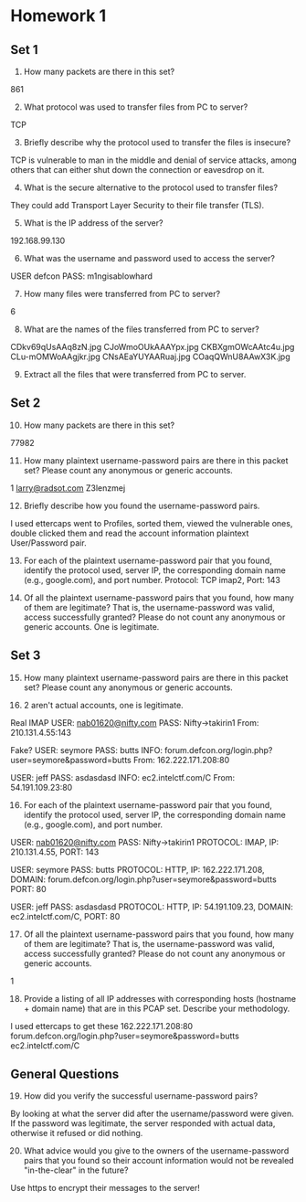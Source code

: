 # Homework 1

## Set 1

1. How many packets are there in this set?

861

2. What protocol was used to transfer files from PC to server?

TCP

3. Briefly describe why the protocol used to transfer the files is insecure?

TCP is vulnerable to man in the middle and denial of service attacks, among others that can either shut down the connection or eavesdrop on it.

4. What is the secure alternative to the protocol used to transfer files?

They could add Transport Layer Security to their file transfer (TLS).

5. What is the IP address of the server?

192.168.99.130

6. What was the username and password used to access the server?

USER defcon
PASS: m1ngisablowhard

7. How many files were transferred from PC to server?

6

8. What are the names of the files transferred from PC to server?

CDkv69qUsAAq8zN.jpg
CJoWmoOUkAAAYpx.jpg
CKBXgmOWcAAtc4u.jpg
CLu-mOMWoAAgjkr.jpg
CNsAEaYUYAARuaj.jpg
COaqQWnU8AAwX3K.jpg

9. Extract all the files that were transferred from PC to server.

## Set 2

10. How many packets are there in this set?

77982

11. How many plaintext username-password pairs are there in this packet set? Please count any anonymous or generic accounts.

1 larry@radsot.com Z3lenzmej

12. Briefly describe how you found the username-password pairs.

I used ettercaps went to Profiles, sorted them, viewed the vulnerable ones, double clicked them and read the account information plaintext User/Password pair.

13. For each of the plaintext username-password pair that you found, identify the protocol used, server IP, the corresponding domain name (e.g., google.com), and port number.
Protocol: TCP imap2, Port: 143

14. Of all the plaintext username-password pairs that you found, how many of them are legitimate? That is, the username-password was valid, access successfully granted? Please do not count any anonymous or generic accounts.
One is legitimate.

## Set 3

15. How many plaintext username-password pairs are there in this packet set? Please count any anonymous or generic accounts.

3. 2 aren't actual accounts, one is legitimate.

Real
IMAP
USER: nab01620@nifty.com PASS: Nifty->takirin1
From: 210.131.4.55:143

Fake?
USER: seymore PASS: butts INFO: forum.defcon.org/login.php?user=seymore&password=butts
From: 162.222.171.208:80

USER: jeff PASS: asdasdasd INFO: ec2.intelctf.com/C
From: 54.191.109.23:80

16. For each of the plaintext username-password pair that you found, identify the protocol used, server IP, the corresponding domain name (e.g., google.com), and port number.

USER: nab01620@nifty.com PASS: Nifty->takirin1
PROTOCOL: IMAP, IP: 210.131.4.55, PORT: 143

USER: seymore PASS: butts 
PROTOCOL: HTTP, IP: 162.222.171.208, DOMAIN: forum.defcon.org/login.php?user=seymore&password=butts PORT: 80

USER: jeff PASS: asdasdasd
PROTOCOL: HTTP, IP: 54.191.109.23, DOMAIN: ec2.intelctf.com/C, PORT: 80

17. Of all the plaintext username-password pairs that you found, how many of them are legitimate? That is, the username-password was valid, access successfully granted? Please do not count any anonymous or generic accounts.

1

18. Provide a listing of all IP addresses with corresponding hosts (hostname + domain name) that are in this PCAP set. Describe your methodology.

I used ettercaps to get these
162.222.171.208:80 forum.defcon.org/login.php?user=seymore&password=butts
ec2.intelctf.com/C

## General Questions

19. How did you verify the successful username-password pairs?

By looking at what the server did after the username/password were given.  If the password was legitimate, the server responded with actual data, otherwise it refused or did nothing.

20. What advice would you give to the owners of the username-password pairs that you found so their account information would not be revealed "in-the-clear" in the future?

Use https to encrypt their messages to the server!